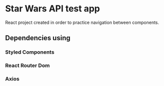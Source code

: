 # Star Wars API test app

React project created in order to practice navigation between components.

## Dependencies using

### Styled Components

### React Router Dom

### Axios
